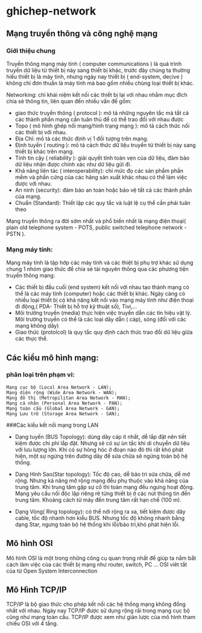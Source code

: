 # ghichep-network

## Mạng truyền thông và công nghệ mạng

### Giới thiệu chung
Truyền thông mạng máy tính ( computer communications ) là quá trình truyền dữ liệu từ thiết bị này sang thiết bị khác, trước đây chúng ta thường hiểu thiết bị là máy tính, nhưng ngày nay thiết bị ( end-system, decive ) không chỉ đơn thuần là máy tính mà bao gồm nhiều chủng loại thiết bị khác.

Networking: chỉ khái niệm kết nối các thiết bị lại với nhau nhằm mục đích chia sẻ thông tin, liên quan đến nhiều vấn đề gồm:
- giao thức truyền thông ( protocol ): mô tả những nguyên tắc mà tất cả các thành phần mạng cần tuân thủ để có thể trao đổi với nhau được
- Topo ( mô hình ghép nối mạng/hình trạng mạng ): mô tả cách thức nối các thiết bị với nhau.
- Địa Chỉ: mô tả các thức định vị 1 đối tượng trên mạng.
- Định tuyến ( routing ): mô tả cách thức dữ liệu truyền từ thiết bị này sang thiết bị khác trên mạng.
- Tính tin cậy ( reliability ): giải quyết tính toàn vẹn của dữ liệu, đảm bảo dữ liệu nhận được chính xác như dữ liệu gửi đi.
- Khả năng liên tác ( interoperability): chỉ mức đọ các sản phẩm phần mềm và phần cứng của các hãng sản xuất khác nhau có thể làm việc được với nhau.
- An ninh (security): đảm bảo an toàn hoặc bảo vệ tất cả các thành phần của mạng.
- Chuẩn (Standard): Thiết lập các quy tắc và luật lệ cụ thể cần phải tuân theo

Mạng truyền thông ra đời sớm nhất và phổ biến nhất là mạng điện thoại( plain old telephone system - POTS, public switched telephone network - PSTN ).

### Mạng máy tính:
Mạng máy tính là tập hớp các máy tính và các thiệt bị phụ trợ khác sử dụng chung 1 nhóm giao thức để chia sẻ tài nguyên thông qua các phương tiện truyền thông mạng:
- Các thiết bị đầu cuối (end system) kết nối với nhau tạo thành mạng có thể là các máy tính (computer) hoặc các thiết bị khác. Ngày càng có nhiều loại thiết bị có khả năng kết nối vào mạng máy tính như điện thoại đi động,( PDA- Thiết bị hỗ trợ kỹ thuật số), Tivi,...
- Môi trường truyền (media) thực hiện việc truyền dẫn các tín hiệu vật lý. Môi trường truyền có thể là các loại dây dẫn ( cáp), sóng (đối với các mạng không dây)
- Giao thức (protolcol) là quy tắc quy định cách thức trao đổi dữ liệu giữa các thực thể.

## Các kiểu mô hình mạng:
### phân loại trên phạm vi:
```
Mạng cục bộ (Local Area Network - LAN);
Mạng diện rộng (Wide Area Network - WAN);
Mạng đô thị (Metropilitan Area Network - MAN);
Mạng cá nhân (Personal Area Network - PAN);
Mạng toàn cầu (Global Area Network - GAN);
Mạng Lưu trữ (Storage Area Network - SAN);
```

###Các kiểu kết nối mạng trong LAN
- Dạng tuyến (BUS Topology): dùng dây cáp ít nhất, dễ lắp đặt nên tiết kiệm được chi phí lắp đặt. Nhưng sẽ có sự ùn tắc khi di chuyển dữ liệu với lưu lượng lớn. Khi có sự hỏng hóc ở đoạn nào đó thì rất khó phát hiện, một sự ngừng trên đường dây để sửa chữa sẽ ngừng toàn bộ hệ thống.

- Dạng Hình Sao(Star topology): Tốc độ cao, dễ bảo trì sửa chữa, dễ mở rộng. Nhưng kả năng mở rộng mạng đều phụ thuộc vào khả năng của trung tâm. Khi trung tâm gặp sự cố thì toàn mạng đều ngưng hoạt động. Mạng yêu cầu nối độc lập riêng rẽ từng thiết bị ở các nút thông tin đến trung tâm. Khoảng cách từ máy đến trung tâm rất hạn chế (100 m).
- Dạng Vòng( Ring topology): có thể nới rộng ra xa, tiết kiệm được dây cable, tốc độ nhanh hơn kiểu BUS. Nhưng tốc độ không nhanh bằng dạng Star, ngưng toàn bộ hệ thống khi lỗi/bảo trì,khó phát hiện lỗi.

## Mô hình OSI
Mô hình OSI là một trong những công cụ quan trọng nhất để giúp ta nắm bắt cách làm việc của các thiết bị mạng như router, switch, PC ... OSI viêt tắt của từ Open System Interconnection


## Mô Hình TCP/IP

TCP/IP là bộ giao thức cho phép kết nối các hệ thống mạng không đồng nhất với nhau. Ngày nay TCP/IP được sử dụng rộng rãi trong mạng cục bộ cũng như mạng toàn cầu. TCP/IP được xem như giản lược của mô hình tham chiếu OSI với 4 tầng.

